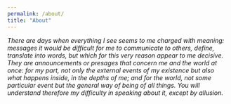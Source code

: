 ```yaml
---
permalink: /about/
title: "About"
---
```


*There are days when everything I see seems to me charged with meaning: messages it would be difficult for me to communicate to others, define, translate into words, but which for this very reason appear to me decisive. They are announcements or presages that concern me and the world at once: for my part, not only the external events of my existence but also what happens inside, in the depths of me; and for the world, not some particular event but the general way of being of all things. You will understand therefore my difficulty in speaking about it, except by allusion.*